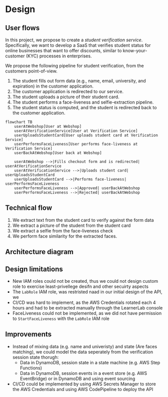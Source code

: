 # Design

## User flows


In this project, we propose to create a *student verification service*.
Specifically, we want to develop a SaaS that verifies student status for online businesses that want to offer discounts, similar to know-your-customer (KYC) processes in enterprises.

We propose the following pipeline for student verification, from the customers point-of-view.

1. The student fills out form data (e.g., name, email, university, and expiration) in the customer application.
2. The customer application is redirected to our service.
3. The student uploads a picture of their student card.
4. The student performs a face-liveness and selfie-extraction pipeline.
5. The student status is computed, and the student is redirected back to the customer application.


```mermaid
flowchart TB
    userAtWebshop[User at Webshop]
    userAtVerificationService[User at Verification Service]
    userUploadsStudentCard[User uploads student card at Verification Service]
    userPerformsFaceLiveness[User performs face-liveness at Verification Service]
    userBackAtWebshop[User back at Webshop]

    userAtWebshop -->|Fills checkout form and is redirected| userAtVerificationService
    userAtVerificationService -->|Uploads student card| userUploadsStudentCard
    userUploadsStudentCard -->|Performs face-liveness| userPerformsFaceLiveness
    userPerformsFaceLiveness -->|Approved| userBackAtWebshop
    userPerformsFaceLiveness -->|Rejected| userBackAtWebshop
```


## Technical flow

1. We extract text from the student card to verify against the form data
2. We extract a picture of the student from the student card
3. We extract a selfie from the face-liveness check
4. We perform face similarity for the extracted faces.

## Architecture diagram



## Design limitations

- New IAM roles could not be created, thus we could not design custom role to exercise least-privellege desifn and other secuirty aspects
- The `LabRole` IAM role, was restristed naad in our initial design of the API, we
- CI/CD was hard to implement, as the AWS Credentials rotated each 4 hours and had to be extracted manually through the LearnerLab console
- FaceLiveness could not be implemented, as we did not have permission to `StartFaceLiveness` with the `LabRole` IAM role

## Improvements

- Instead of mixing data (e.g. name and univeristy) and state (Are faces matching), we could model the data seperately from the verification session state thorugh:
    - Data in DynamoDB, session state in a state machine (e.g. AWS Step Functions)
    - Data in DynamoDB, session events in a event store (e.g. AWS EventBridge) or in DynamoDB and using event sourcing
- CI/CD could be implemented by using AWS Secrets Manager to store the AWS Credentials and using AWS CodePipeline to deploy the API


##